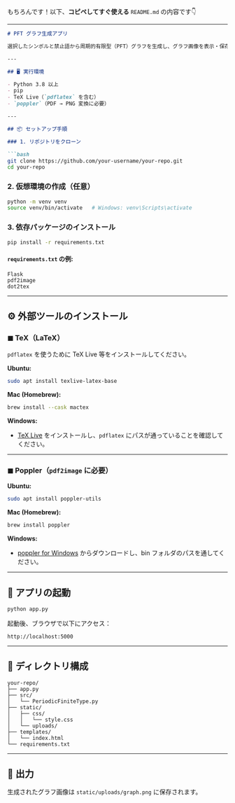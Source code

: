 もちろんです！以下、**コピペしてすぐ使える** `README.md` の内容です👇

---

```markdown
# PFT グラフ生成アプリ

選択したシンボルと禁止語から周期的有限型（PFT）グラフを生成し、グラフ画像を表示・保存できる Flask アプリケーションです。

---

## 🖥️ 実行環境

- Python 3.8 以上
- pip
- TeX Live（`pdflatex` を含む）
- `poppler`（PDF → PNG 変換に必要）

---

## 📦 セットアップ手順

### 1. リポジトリをクローン

```bash
git clone https://github.com/your-username/your-repo.git
cd your-repo
```

### 2. 仮想環境の作成（任意）

```bash
python -m venv venv
source venv/bin/activate   # Windows: venv\Scripts\activate
```

### 3. 依存パッケージのインストール

```bash
pip install -r requirements.txt
```

#### `requirements.txt` の例:

```
Flask
pdf2image
dot2tex
```

---

## ⚙️ 外部ツールのインストール

### ◼ TeX（LaTeX）

`pdflatex` を使うために TeX Live 等をインストールしてください。

**Ubuntu:**
```bash
sudo apt install texlive-latex-base
```

**Mac (Homebrew):**
```bash
brew install --cask mactex
```

**Windows:**

- [TeX Live](https://www.tug.org/texlive/) をインストールし、`pdflatex` にパスが通っていることを確認してください。

---

### ◼ Poppler（`pdf2image` に必要）

**Ubuntu:**
```bash
sudo apt install poppler-utils
```

**Mac (Homebrew):**
```bash
brew install poppler
```

**Windows:**

- [poppler for Windows](http://blog.alivate.com.au/poppler-windows/) からダウンロードし、bin フォルダのパスを通してください。

---

## 🚀 アプリの起動

```bash
python app.py
```

起動後、ブラウザで以下にアクセス：

```
http://localhost:5000
```

---

## 📂 ディレクトリ構成

```
your-repo/
├── app.py
├── src/
│   └── PeriodicFiniteType.py
├── static/
│   ├── css/
│   │   └── style.css
│   └── uploads/
├── templates/
│   └── index.html
└── requirements.txt
```

---

## 📸 出力

生成されたグラフ画像は `static/uploads/graph.png` に保存されます。